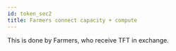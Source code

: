 ```yaml
---
id: token_sec2
title: Farmers connect capacity + compute
---
```


This is done by Farmers, who receive TFT in exchange.
